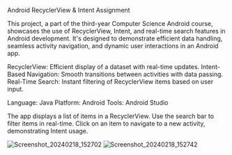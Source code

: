 Android RecyclerView & Intent Assignment

This project, a part of the third-year Computer Science Android course, showcases the use of RecyclerView, Intent, and real-time search features in Android development. It's designed to demonstrate efficient data handling, seamless activity navigation, and dynamic user interactions in an Android app.

RecyclerView: Efficient display of a dataset with real-time updates.
Intent-Based Navigation: Smooth transitions between activities with data passing.
Real-Time Search: Instant filtering of RecyclerView items based on user input.

Language: Java
Platform: Android
Tools: Android Studio

The app displays a list of items in a RecyclerView.
Use the search bar to filter items in real-time.
Click on an item to navigate to a new activity, demonstrating Intent usage.

![Screenshot_20240218_152702](https://github.com/SaharYehezkel/RecycleViewAssignment/assets/36640987/8b289e76-f826-435f-a810-282e92718cc6)
![Screenshot_20240218_152742](https://github.com/SaharYehezkel/RecycleViewAssignment/assets/36640987/b8e71709-2dbe-4d34-b397-b4a021e5acf2)
